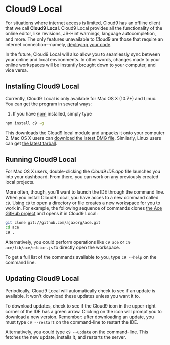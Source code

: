 # Cloud9 Local

For situations where internet access is limited, Cloud9 has an offline client that we call __Cloud9 Local__. Cloud9 Local provides all the functionality of the online editor, like revisions, JS-Hint warnings, language autocompletion, and more. The only features unavailable to Cloud9 are those that require an internet connection--namely, [deploying your code](./deploying_code.html).

In the future, Cloud9 Local will also allow you to seamlessly sync between your online and local environments. In other words, changes made to your online workspaces will be instantly brought down to your computer, and vice versa.


## Installing Cloud9 Local

Currently, Cloud9 Local is only available for Mac OS X (10.7+) and Linux. You can get the program in several ways:

1. If you have [npm](http://npmjs.org/) installed, simply type  
```bash
npm install c9 -g
```
This downloads the Cloud9 local module and unpacks it onto your computer
2. Mac OS X users can [download the latest DMG file](http://static.c9.io/c9local/prod/c9local-latest.dmg). Similarly, Linux users can get [the latest tarball](http://static.c9.io/c9local/prod/c9local-latest.tgz).

## Running Cloud9 Local

For Mac OS X users, double-clicking the _Cloud9 IDE.app_ file launches you into your dashboard. From there, you can work on any previously created local projects.

More often, though, you'll want to launch the IDE through the command line. When you install Cloud9 Local, you have acces to a new command called `c9`. Using `c9` to open a directory or file creates a new workspace for you to work in. For example, the following sequence of commands clones [the Ace GitHub project](https://github.com/ajaxorg/ace) and opens it in Cloud9 Local:

```bash
git clone git://github.com/ajaxorg/ace.git
cd ace
c9 .
```

Alternatively, you could perform operations like `c9 ace` or `c9 ace/lib/ace/editor.js` to directly open the workspace.

To get a full list of the commands available to you, type `c9 --help` on the command line.

## Updating Cloud9 Local

Periodically, Cloud9 Local will automatically check to see if an update is available. It won't download these updates unless you want it to.

To download updates, check to see if the Cloud9 icon in the upper-right corner of the IDE has a green arrow. Clicking on the icon will prompt you to download a new version. Remember: after downloading an update, you must type `c9 --restart` on the command-line to restart the IDE.

Alternatively, you could type `c9 --update` on the command-line. This fetches the new update, installs it, and restarts the server.